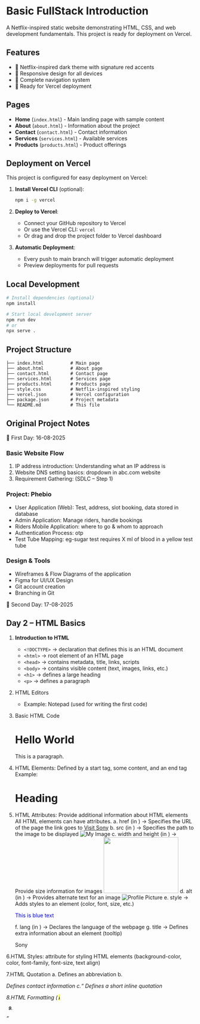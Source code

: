 # Basic FullStack Introduction

A Netflix-inspired static website demonstrating HTML, CSS, and web development fundamentals. This project is ready for deployment on Vercel.

## Features

- 🎨 Netflix-inspired dark theme with signature red accents
- 📱 Responsive design for all devices
- 🧭 Complete navigation system
- 🚀 Ready for Vercel deployment

## Pages

- **Home** (`index.html`) - Main landing page with sample content
- **About** (`about.html`) - Information about the project
- **Contact** (`contact.html`) - Contact information
- **Services** (`services.html`) - Available services
- **Products** (`products.html`) - Product offerings

## Deployment on Vercel

This project is configured for easy deployment on Vercel:

1. **Install Vercel CLI** (optional):
   ```bash
   npm i -g vercel
   ```

2. **Deploy to Vercel**:
   - Connect your GitHub repository to Vercel
   - Or use the Vercel CLI: `vercel`
   - Or drag and drop the project folder to Vercel dashboard

3. **Automatic Deployment**:
   - Every push to main branch will trigger automatic deployment
   - Preview deployments for pull requests

## Local Development

```bash
# Install dependencies (optional)
npm install

# Start local development server
npm run dev
# or
npx serve .
```

## Project Structure

```
├── index.html          # Main page
├── about.html          # About page
├── contact.html        # Contact page
├── services.html       # Services page
├── products.html       # Products page
├── style.css           # Netflix-inspired styling
├── vercel.json         # Vercel configuration
├── package.json        # Project metadata
└── README.md           # This file
```

## Original Project Notes

📅 First Day: 16-08-2025

### Basic Website Flow  
1. IP address introduction: Understanding what an IP address is 
2. Website DNS setting basics: dropdown in abc.com website 
3. Requirement Gathering: (SDLC – Step 1)  

### Project: Phebio  
- User Application (Web): Test, address, slot booking, data stored in database  
- Admin Application: Manage riders, handle bookings  
- Riders Mobile Application: where to go & whom to approach
- Authentication Process: otp
- Test Tube Mapping: eg-sugar test requires X ml of blood in a yellow test tube

### Design & Tools  
- Wireframes & Flow Diagrams of the application  
- Figma for UI/UX Design  
- Git account creation  
- Branching in Git

📅 Second Day: 17-08-2025
## Day 2 – HTML Basics  

1. **Introduction to HTML**  
   - `<!DOCTYPE>` → declaration that defines this is an HTML document  
   - `<html>` → root element of an HTML page  
   - `<head>` → contains metadata, title, links, scripts  
   - `<body>` → contains visible content (text, images, links, etc.)  
   - `<h1>` → defines a large heading  
   - `<p>` → defines a paragraph  

2. HTML Editors
   - Example: Notepad (used for writing the first code)  

3. Basic HTML Code  
   <!DOCTYPE html>
   <html>
     <head>
       <title>My First Page</title>
     </head>
     <body>
       <h1>Hello World</h1>
       <p>This is a paragraph.</p>
     </body>
   </html>

4. HTML Elements:
     Defined by a start tag, some content, and an end tag
     Example: <h1>Heading</h1>

5. HTML Attributes:
   Provide additional information about HTML elements
   All HTML elements can have attributes.
      a. href (in <a>) → Specifies the URL of the page the link goes to
         <a href="https://www.sony.com">Visit Sony</a>
      b.	src (in <img>) → Specifies the path to the image to be displayed
         <img src="img.png" alt="My Image">
      c.	width and height (in <img>) → Provide size information for images
       	<img src="img.png" width="200" height="150">
      d.	alt (in <img>) → Provides alternate text for an image
      	<img src="img.png" alt="Profile Picture">
      e.	style → Adds styles to an element (color, font, size, etc.)
      	<p style="color:blue;">This is blue text</p>
      f.	lang (in <html>) → Declares the language of the webpage
      	<html lang="en">
      g.	title → Defines extra information about an element (tooltip)
      	<p title="This is my name">Sony</p>

6.HTML Styles: attribute for styling HTML elements (background-color, color, font-family, font-size, text align)

7.HTML Quotation
     a.<abbr>	Defines an abbreviation
     b.<address>	Defines contact information
     c.<q>	Defines a short inline quotation

8.HTML Formatting (<b> <strong> <i> <em> <mark> <small> <del> <sub> <sup>)

9.

      

